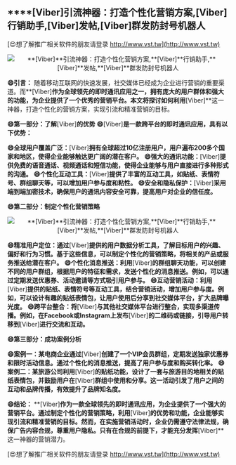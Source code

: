 ## ****[Viber]**引流神器：打造个性化营销方案,**[Viber]**行销助手,**[Viber]**发帖,**[Viber]**群发防封号机器人**

[😍想了解推广相关软件的朋友请登录 http://www.vst.tw](http://www.vst.tw)

 <center><img src="https://vst.tw/MP4/tuiguang/png/2.png" alt="**[Viber]**引流神器：打造个性化营销方案,**[Viber]**行销助手,**[Viber]**发帖,**[Viber]**群发防封号机器人"></center>

**😄引言：**
随着移动互联网的快速发展，社交媒体已经成为企业进行营销的重要渠道。而**[Viber]**作为全球领先的即时通讯应用之一，拥有庞大的用户群体和强大的功能，为企业提供了一个优秀的营销平台。本文将探讨如何利用**[Viber]**这一神器，打造个性化的营销方案，实现引流和精准营销的目标。

**😄第一部分：了解**[Viber]**的优势**
**😄**[Viber]**是一款跨平台的即时通讯应用，具有以下优势：**

**😄全球用户覆盖广泛：**[Viber]**拥有全球超过10亿注册用户，用户遍布200多个国家和地区，使得企业能够触达更广阔的潜在客户。**
**😄强大的通讯功能：**[Viber]**提供免费的语音通话、视频通话和短信功能，使得企业能够与用户直接进行多种形式的沟通。**
**😄个性化互动工具：**[Viber]**提供了丰富的互动工具，如贴纸、表情符号、群组聊天等，可以增加用户参与度和粘性。**
**😄安全和隐私保护：**[Viber]**采用端到端加密技术，确保用户的通讯内容安全可靠，提高用户对企业的信任度。**

**😄第二部分：制定个性化营销策略**

 <center><img src="https://vst.tw/MP4/tuiguang/png/0.png" alt="**[Viber]**引流神器：打造个性化营销方案,**[Viber]**行销助手,**[Viber]**发帖,**[Viber]**群发防封号机器人"></center>

**😄精准用户定位：通过**[Viber]**提供的用户数据分析工具，了解目标用户的兴趣、偏好和行为习惯。基于这些信息，可以制定个性化的营销策略，将相关的产品或服务推送给潜在客户。**
**😄个性化消息推送：利用**[Viber]**的群组聊天功能，可以创建不同的用户群组，根据用户的特征和需求，发送个性化的消息推送。例如，可以通过定期发送优惠券、活动邀请等方式吸引用户参与。**
**😄互动营销活动：利用**[Viber]**提供的贴纸、表情符号等互动工具，结合营销活动，增加用户参与度。例如，可以设计有趣的贴纸表情包，让用户使用后分享到社交媒体平台，扩大品牌曝光度。**
**😄跨平台整合：将**[Viber]**与其他社交媒体平台进行整合，实现多渠道传播。例如，在Facebook或Instagram上发布**[Viber]**的二维码或链接，引导用户转移到**[Viber]**进行交流和互动。**

**😄第三部分：成功案例分析**

**😄案例一：某电商企业通过**[Viber]**创建了一个VIP会员群组，定期发送独家优惠券和限时活动信息。通过个性化的消息推送，提高了用户参与度和购买转化率。**
**😄案例二：某旅游公司利用**[Viber]**的贴纸功能，设计了一套与旅游目的地相关的贴纸表情包，并鼓励用户在**[Viber]**群组中使用和分享。这一活动引发了用户之间的互动和品牌传播，有效提升了品牌知名度。**

**😄结论：**
**[Viber]**作为一款全球领先的即时通讯应用，为企业提供了一个强大的营销平台。通过制定个性化的营销策略，利用**[Viber]**的优势和功能，企业能够实现引流和精准营销的目标。然而，在实施营销活动时，企业仍需遵守法律法规，确保广告内容合规，尊重用户隐私。只有在合规的前提下，才能充分发挥**[Viber]**这一神器的营销潜力。

[😍想了解推广相关软件的朋友请登录 http://www.vst.tw](http://www.vst.tw)



